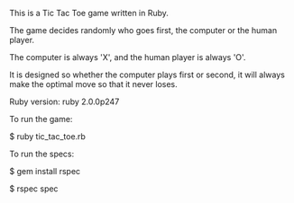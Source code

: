 This is a Tic Tac Toe game written in Ruby.

The game decides randomly who goes first, the computer or the human player.

The computer is always 'X', and the human player is always 'O'.

It is designed so whether the computer plays first or second, it will always
make the optimal move so that it never loses.

Ruby version: ruby 2.0.0p247

To run the game:

  $ ruby tic_tac_toe.rb

To run the specs:

  $ gem install rspec

  $ rspec spec